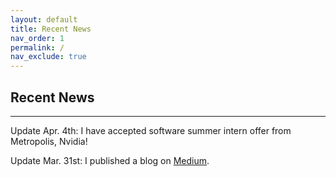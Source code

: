```yaml
---
layout: default
title: Recent News
nav_order: 1
permalink: /
nav_exclude: true
---
```


## Recent News

----------

Update Apr. 4th: I have accepted software summer intern offer from Metropolis, Nvidia!

Update Mar. 31st: I published a blog on [Medium](https://medium.com/@mh4116_43123/a-milestone-in-object-detection-with-transformers-f2fd8a30cc32).
